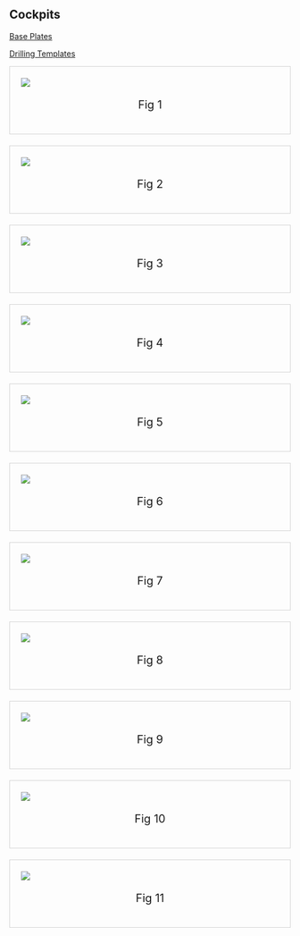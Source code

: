 ## Cockpits


[Base Plates](/base_plates.md)

[Drilling Templates](/templates.md)

<div style="border: 1px solid lightgray; padding: 20px; margin-bottom: 20px" >
    <img src="img/sim2.webp" />
    <p style="text-align: center; font-size:20px">Fig 1</p>
</div>

<div style="border: 1px solid lightgray; padding: 20px; margin-bottom: 20px" >
    <img src="img/Formula-Simulator-Cool-Performance.webp" />
    <p style="text-align: center; font-size:20px">Fig 2</p>
</div>

<div style="border: 1px solid lightgray; padding: 20px; margin-bottom: 20px" >
    <img src="img/sim3.webp" />
    <p style="text-align: center; font-size:20px">Fig 3</p>
</div>

<div style="border: 1px solid lightgray; padding: 20px; margin-bottom: 20px" >
    <img src="img/sim1.png" />
    <p style="text-align: center; font-size:20px">Fig 4</p>
</div>

<div style="border: 1px solid lightgray; padding: 20px; margin-bottom: 20px" >
    <img src="img/GT-F1-front.webp" />
    <p style="text-align: center; font-size:20px">Fig 5</p>
</div>

<div style="border: 1px solid lightgray; padding: 20px; margin-bottom: 20px" >
    <img src="img/F1-above.webp" />
    <p style="text-align: center; font-size:20px">Fig 6</p>
</div>

<div style="border: 1px solid lightgray; padding: 20px; margin-bottom: 20px" >
    <img src="img/GT1.webp" />
    <p style="text-align: center; font-size:20px">Fig 7</p>
</div>


<div style="border: 1px solid lightgray; padding: 20px; margin-bottom: 20px" >
    <img src="img/download.png" />
    <p style="text-align: center; font-size:20px">Fig 8</p>
</div>

<div style="border: 1px solid lightgray; padding: 20px; margin-bottom: 20px" >
    <img src="img/15415919104_a0a5d24f73_o.jpg" />
    <p style="text-align: center; font-size:20px">Fig 9</p>
</div>


<div style="border: 1px solid lightgray; padding: 20px; margin-bottom: 20px" >
    <img src="img/F1-GT-Simple-CutOuts-SheetStock_1024x1024.webp" />
    <p style="text-align: center; font-size:20px">Fig 10</p>
</div>

<div style="border: 1px solid lightgray; padding: 20px; margin-bottom: 20px" >
    <img src="img/UntitledProject93_1024x1024.webp" />
    <p style="text-align: center; font-size:20px">Fig 11</p>
</div>



